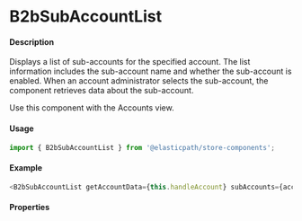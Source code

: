 # B2bSubAccountList

#### Description

Displays a list of sub-accounts for the specified account. The list information includes the sub-account name and whether the sub-account is enabled. When an account administrator selects the sub-account, the component retrieves data about the sub-account.

Use this component with the Accounts view.

#### Usage

```js
import { B2bSubAccountList } from '@elasticpath/store-components';
```

#### Example

```js
<B2bSubAccountList getAccountData={this.handleAccount} subAccounts={accountListData.subAccounts} accountName={accountName} registrationNumber={registrationNumber} />
```

#### Properties

<!-- PROPS -->
